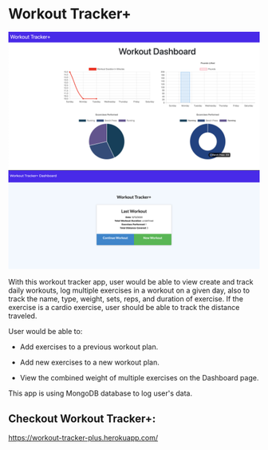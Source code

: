 # Workout Tracker+

![Workout Tracker+](./img/readme-img-02.png)
![Workout Tracker+](./img/readme-img-01.png)

With this workout tracker app, user would be able to view create and track daily workouts, log multiple exercises in a workout on a given day, also to track the name, type, weight, sets, reps, and duration of exercise. If the exercise is a cardio exercise, user should be able to track the distance traveled.

User would be able to:

  * Add exercises to a previous workout plan.

  * Add new exercises to a new workout plan.

  * View the combined weight of multiple exercises on the Dashboard page.

This app is using MongoDB database to log user's data.

## Checkout Workout Tracker+:  
https://workout-tracker-plus.herokuapp.com/
